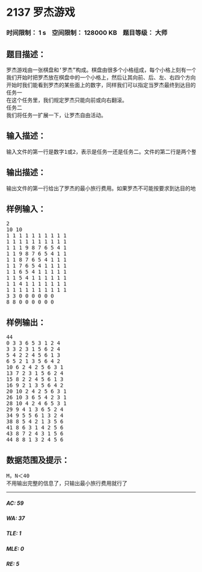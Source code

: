# 2137 罗杰游戏   
### 时间限制： 1 s&nbsp;&nbsp;&nbsp;&nbsp;空间限制： 128000 KB&nbsp;&nbsp;&nbsp;&nbsp;题目等级： 大师  
## 题目描述：  

<pre>
罗杰游戏由一张棋盘和‘罗杰”构成。棋盘由很多个小格组成，每个小格上刻有一个数字。l或0-255。罗杰是一个立方体，有六个面，每面上刻有一个数字1-6。这六个数字出现且仅出现一次。
我们开始时把罗杰放在棋盘中的一个小格上，然后让其向前、后、左、右四个方向翻滚至邻近小格中。游戏要求经过若干次翻滚后，让罗杰到达指定小格。罗杰绝对不得进入标有-1的小格，否则就会被做成烤肉串而使得我们的游戏结束。罗杰每进入一个小格后，将其顶面的数字同该小格的数字相乘，所得结果累加即得到罗杰的旅行费用。
开始时我们能看到罗杰的某些面上的数字，同样我们可以指定当罗杰最终到达目的格时某些面上应出现的数字。对于这些数字，我们可以任意指定。
任务一
在这个任务里，我们规定罗杰只能向前或向右翻滚。
任务二
我们将任务一扩展一下，让罗杰自由活动。
</pre>
  
  
## 输入描述：  

<pre>
输入文件的第一行是数字1或2，表示是任务一还是任务二。文件的第二行是两个整数M和N，给出了棋盘的列数和行数。接下来的N行每行表示棋盘的一行，有M个数，依次给出了该行上每列的数。其后的两行分别给出了罗杰的出发信息和到达信息。每行开始的两个正整数给出了罗杰所在格的列号和行号。接下来的六个数字分别表示了罗杰的顶，底，前、后、左、右各面的数字。0表示未知或任意。
</pre>
  
  
## 输出描述：  

<pre>
输出文件的第一行给出了罗杰的最小旅行费用。如果罗杰不可能按要求到达目的地，则输出-1。否则其后每行给出了罗杰的旅行情况。从出发格到目的格，每行表示了罗杰的 一个位置，包括9个整数，依次给出了罗杰的当前旅行费用、所在格的列编号、行编号，以及罗杰6个面上的数字，顺序同输入文件。注意这时你的程序必须给出罗杰的完整信息，亦即各面上的数字必须是1-6。
</pre>
  
  
## 样例输入：  

<pre>
2 
10 10
1 1 1 1 1 1 1 1 1 1 
1 1 1 1 1 1 1 1 1 1
1 1 1 9 8 7 6 5 4 1
1 1 9 8 7 6 5 4 1 1
1 1 8 7 6 5 4 1 1 1
1 1 7 6 5 4 1 1 1 1
1 1 6 5 4 1 1 1 1 1
1 1 5 4 1 1 1 1 1 1
1 1 4 1 1 1 1 1 1 1
1 1 1 1 1 1 1 1 1 1
3 3 0 0 0 0 0 0
8 8 0 0 0 0 0 0
</pre>
  
  
## 样例输出：  

<pre>
44
0 3 3 6 5 3 1 2 4
3 3 2 3 1 5 6 2 4
5 4 2 2 4 5 6 1 3
6 5 2 1 3 5 6 4 2
10 6 2 4 2 5 6 3 1
13 7 2 3 1 5 6 2 4
15 8 2 2 4 5 6 1 3
16 9 2 1 3 5 6 4 2
20 10 2 4 2 5 6 3 1
26 10 3 6 5 4 2 3 1
28 10 4 2 4 6 5 3 1
29 9 4 1 3 6 5 2 4
34 9 5 5 6 1 3 2 4
38 8 5 4 2 1 3 5 6
41 8 6 3 1 4 2 5 6
43 8 7 2 4 3 1 5 6
44 8 8 1 3 2 4 5 6
</pre>
  
  
## 数据范围及提示：  

<pre>
M，N＜40
不用输出完整的信息了，只输出最小旅行费用就行了
</pre>
  
  
***  

##### AC: 59  
##### WA: 37  
##### TLE: 1  
##### MLE: 0  
##### RE: 5  
